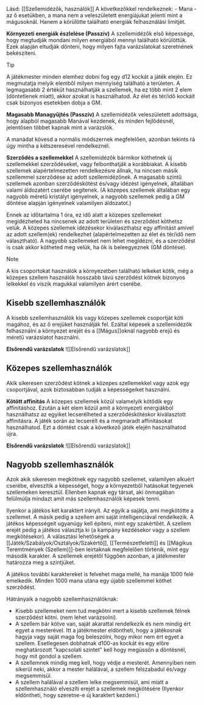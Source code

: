 Lásd: [[Szellemidézők, használók]]
A következőkkel rendelkeznek:
	- Mana - az ő esetükben, a mana nem a veleszületett energiájukat jelenti mint a mágusoknál. Hanem a körülötte található energiák felhasználási limitjét.

**Környezeti energiák észlelése (Passzív)**
A szellemidézők első képessége, hogy megtudják mondani milyen energiából mennyi található körülöttük. Ezek alapján eltudják dönteni, hogy milyen fajta varázslatokat szeretnének bekészíteni.
> [!tip]
> A játékmester minden elemhez dobni fog egy d12 kockát a játék elején. Ez megmutatja melyik elemből milyen mennyiség található a területen. A legmagasabb 2 értékűt használhatják a szellemek, ha ez több mint 2 elem (döntetlenek miatt), akkor azokat is használhatod. Az élet és tér/idő kockáit csak bizonyos esetekben dobja a GM.

**Magasabb Managyűjtés (Passzív)**
A szellemidézők veleszületett adottsága, hogy alapból magasabb Manával kezdenek, és minden fejlődésnél, jelentősen többet kapnak mint a varázslók.

A manádat kövesd a normális módszernek megfelelően, azonban tekints rá úgy mintha a kétszeresével rendelkeznél.

**Szerződés a szellemekkel**
A szellemidézők bármikor köthetnek új szellemekkel szerződéseket, vagy felbonthatják a korábbiakat. A kisebb szellemek alapértelmezetten rendelkezésre állnak, ha nincsen másik szellemmel szerződése az adott szellemidézőnek. A magasabb szintű szellemek azonban szerződéskötést és/vagy idézést igényelnek, általában valami áldozatért cserébe segítenek. (A közepes szellemek általában egy nagyobb méretű kristályt igényelnek, a nagyobb szellemek pedig a GM döntése alapján igényelnek valamilyen áldozatot.)

Ennek az időtartalma 1 óra, ez idő alatt a közepes szellemeket megidézheted ha nincsenek az adott területen és szerződést köthetsz velük. A közepes szellemek idézésekor kiválaszthatsz egy affinitást amivel az adott szellem(ek) rendelkezhet (alapértelmezetten az élet és tér/idő nem választható). A nagyobb szellemeket nem lehet megídézni, és a szerződést is csak akkor kötheted meg velük, ha ők is beleegyeznek (GM döntése).

>[!Note]
>A kis csoportokat használók a környezetben található lelkeket kötik, még a közepes szellem használók hosszabb távú szerződést kötnek bizonyos lelkekkel és viszik magukkal valamilyen árért cserébe.
## Kisebb szellemhasználók 
A kisebb szellemhasználók kis vagy közepes szellemek csoportját köti magához, és az ő erejüket használják fel. Ezáltal képesek a szellemidézők felhasználni a környezet erejét és a [[Mágus]]oknál nagyobb erejű és méretű varázslatot használni.

**Elsőrendű varázslatok**
![[Elsőrendű varázslatok]]

## Közepes szellemhasználók
Akik sikeresen szerződést kötnek a közepes szellemekkel vagy azok egy csoportjával, azok biztosabban tudják a képességeiket használni.

**Kötött affinitás**
A közepes szellemek közül valamelyik kötődik egy affinitáshoz. Ezután a két elem közül amit a környezeti energiákból használhatsz az egyiket lecserélheted a szerződéskötéskor kiválasztott affinitásra. A játék során az lecserélt és a megmaradt affinitásokat használhatod. Ezt a döntést csak a következő játék elején használhatod újra.

**Elsőrendű varázslatok**
![[Elsőrendű varázslatok]]
## Nagyobb szellemhasználók
Azok akik sikeresen megkötnek egy nagyobb szellemet, valamilyen alkuért cserébe, elveszítik a képességet, hogy a környezetből hatásokat tegyenek szellemeken keresztül. Ellenben kapnak egy társat, aki önmagában felülmúlja mindazt amit más szellemhasználók képesek tenni.

Ilyenkor a játékos két karaktert irányít. Az egyik a sajátja, ami megkötötte a szellemet. A másik pedig a szellem ami saját intelligenciával rendelkezik.
A játékos képességeit ugyanúgy kell építeni, mint egy szakértőét. A szellem erejét pedig a játékos választja ki (a kampány kezdésekor vagy a szellem megkötésekor). A választási lehetőségek a [[Játék/Szabályok/Osztályok/Szakértő]], [[Természetfeletti]] és [[Mágikus Teremtmények (Szellem)]]-ben leírtaknak megfelelően történik, mint egy második karakter. A szellemek erejétől függően azonban, a játékmester határozza meg a szintjüket.

A játékos további karaktereket is felvehet maga mellé, ha manája 1000 felé emelkedik. Minden 1000 mana utána egy újabb szellemmel köthet szerződést.

Hátrányaik a nagyobb szellemhasználóknak:
- Kisebb szellemeket nem tud megkötni mert a kisebb szellemek félnek szerződést kötni. (nem lehet varázsolni).
- A szellem bár kötve van, saját akarattal rendelkezik és nem mindig ért egyet a mesterével. Itt a játékmester eldöntheti, hogy a játékosnak hagyja vagy saját maga fog beleszólni, hogy mikor nem ért egyet a szellem. Esetlegesen dobhatnak d100-as kockát és egy előre meghatározott "kapcsolati szintet" kell hogy megüssön a döntésnél, hogy mit gondol a szellem.
- A szellemnek mindig meg kell, hogy védje a mesterét. Amennyiben nem sikerül neki, akkor a mester halálával, a szellem felszabadul és/vagy megsemmisül.
- A szellem halálával a szellem lelke megsemmisül, ami miatt a szellemhasználó elveszíti erejét a szellemek megkötésére (Ilyenkor eldöntheti, hogy szeretne-e új karaktert kezdeni.)
